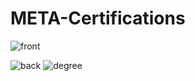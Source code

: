 # META-Certifications

![front](https://github.com/user-attachments/assets/60b9a040-5b42-4d4b-8121-7d7d6a0b8209)

![back](https://github.com/user-attachments/assets/f577ede8-60af-40a6-952c-a05633779a6e)
![degree](https://github.com/user-attachments/assets/92ced4a5-e523-4e28-a61c-0b8643eb8ac7)
